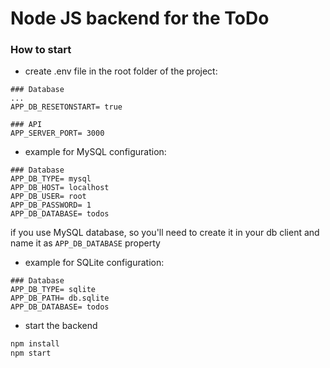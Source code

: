 Node JS backend for the ToDo
========================

### How to start 

- create .env file in the root folder of the project:

```
### Database 
...
APP_DB_RESETONSTART= true

### API
APP_SERVER_PORT= 3000
```

- example for MySQL configuration:
```
### Database
APP_DB_TYPE= mysql
APP_DB_HOST= localhost
APP_DB_USER= root
APP_DB_PASSWORD= 1
APP_DB_DATABASE= todos
```

 if you use MySQL database, so you'll need to create it in your db client and name it as `APP_DB_DATABASE` property

- example for SQLite configuration:
```
### Database
APP_DB_TYPE= sqlite
APP_DB_PATH= db.sqlite
APP_DB_DATABASE= todos
```

- start the backend

```bash
npm install
npm start
```


